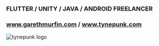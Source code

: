 ### FLUTTER / UNITY / JAVA / ANDROID FREELANCER
### www.garethmurfin.com / www.tynepunk.com 

![tynepunk logo](http://tynepunk.com/wp-content/uploads/2022/01/4096x4096collageEXPERIMENTb-cop1200X1200-768x768.jpg)




<!--
**amigax/amigax** is a ✨ _special_ ✨ repository because its `README.md` (this file) appears on your GitHub profile.

Here are some ideas to get you started:

- 🔭 I’m currently working on ...
- 🌱 I’m currently learning ...
- 👯 I’m looking to collaborate on ...
- 🤔 I’m looking for help with ...
- 💬 Ask me about ...
- 📫 How to reach me: ...
- 😄 Pronouns: ...
- ⚡ Fun fact: ...
-->
